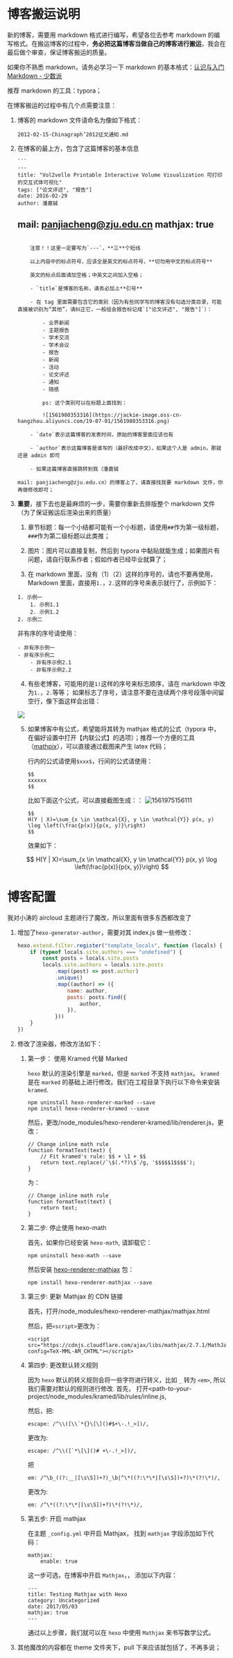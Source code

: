 # 博客搬运说明

新的博客，需要用 markdown 格式进行编写，希望各位去参考 markdown 的编写格式。在搬运博客的过程中，**务必把这篇博客当做自己的博客进行搬运**，我会在最后做个审查，保证博客搬运的质量。

如果你不熟悉 markdown，请务必学习一下 markdown 的基本格式：[认识与入门 Markdown - 少数派](https://sspai.com/post/25137)

推荐 markdown 的工具：typora；

在博客搬运的过程中有几个点需要注意：

1.  博客的 markdown 文件请命名为像如下格式：

    `2012-02-15-Chinagraph’2012征文通知.md`

2.  在博客的最上方，包含了这篇博客的基本信息

        ```
        ---
        title: "Vol2velle Printable Interactive Volume Visualization 可打印的交互式体可视化"
        tags: ["论文评述", "报告"]
        date: 2016-02-29
        author: 潘嘉铖

    mail: panjiacheng@zju.edu.cn
    mathjax: true
    ---
    ```

        注意！！这里一定要写为`---`，**三**个短线

        以上内容中的标点符号，应该全是英文的标点符号，**切勿用中文的标点符号**

        英文的标点后面请加空格；中英文之间加入空格；

        - `title`是博客的名称，请务必加上**引号**

        - 在 tag 里面需要包含它的类别（因为有些同学写的博客没有勾选分类目录，可能直接被识别为“其他”，请纠正它，一般组会报告标记成`["论文评述", "报告"]`）：

            - 业界新闻
            - 主题报告
            - 学术交流
            - 学术会议
            - 报告
            - 新闻
            - 活动
            - 论文评述
            - 通知
            - 随感

            ps: 这个类别可以在标题上面找到：

            ![1561980353316](https://jackie-image.oss-cn-hangzhou.aliyuncs.com/19-07-01/1561980353316.png)

        - `date`表示这篇博客的发表时间，原始的博客里面应该也有

        - `author`表示这篇博客是谁写的（最好改成中文），如果这个人是 admin，那就还是 admin 即可

        - 如果这篇博客直接跳转到我（潘嘉铖

    mail: panjiacheng@zju.edu.cn）的博客上了，请直接找我要 markdown 文件，你再做修改即可；

3.  **重要**，接下去也是最麻烦的一步，需要你重新去排版整个 markdown 文件（为了保证搬运后渲染出来的质量）

    1. 章节标题：每一个小结都可能有一个小标题，请使用`##`作为第一级标题，`###`作为第二级标题以此类推；

    2. 图片：图片可以直接复制，然后到 typora 中黏贴就能生成；如果图片有问题，请自行联系作者；假如作者已经毕业就算了；

    3. 在 markdown 里面，没有（1）（2）这样的序号的，请也不要再使用，Markdown 里面，直接用`1.`，`2.`这样的序号来表示就行了，示例如下：

    ```
    1. 示例一
    	1. 示例1.1
    	2. 示例1.2
    2. 示例二
    ```

    非有序的序号请使用：

    ```
    - 非有序示例一
    - 非有序示例二
    	- 非有序示例2.1
    	- 非有序示例2.2
    ```

    4. 有些老博客，可能用的是`1)`这样的序号来标志顺序，请在 markdown 中改为`1.`，`2.`等等；
       如果标志了序号，请注意不要在连续两个序号段落中间留空行，像下面这样会出错：

    ![](http://jackie-image.oss-cn-hangzhou.aliyuncs.com/19-07-02/Snipaste_2019-07-02_16-53-16.jpg)

    5. 如果博客中有公式，希望能将其转为 mathjax 格式的公式（typora 中，在偏好设置中打开【内联公式】的选项）；推荐一个方便的工具（[mathpix](https://mathpix.com/)），可以直接通过截图来产生 latex 代码；

        行内的公式请使用`$xxx$`，行间的公式请使用：

        ```
        $$
        xxxxxx
        $$

        ```

        比如下面这个公式，可以直接截图生成：：
        ![1561975156111](https://jackie-image.oss-cn-hangzhou.aliyuncs.com/19-07-01/1561975156111.png)

        ```
        $$
        H(Y | X)=\sum_{x \in \mathcal{X}, y \in \mathcal{Y}} p(x, y) \log \left(\frac{p(x)}{p(x, y)}\right)
        $$
        ```

        效果如下：

    $$
    H(Y | X)=\sum_{x \in \mathcal{X}, y \in \mathcal{Y}} p(x, y) \log \left(\frac{p(x)}{p(x, y)}\right)
    $$

# 博客配置

我对小涛的 aircloud 主题进行了魔改，所以里面有很多东西都改变了

1. 增加了`hexo-generator-author`，需要对其 index.js 做一些修改：

    ```javascript
    hexo.extend.filter.register("template_locals", function (locals) {
        if (typeof locals.site.authors === "undefined") {
            const posts = locals.site.posts
            locals.site.authors = locals.site.posts
                .map((post) => post.author)
                .unique()
                .map((author) => ({
                    name: author,
                    posts: posts.find({
                        author,
                    }),
                }))
        }
    })
    ```

2. 修改了渲染器，修改方法如下：

    1. 第一步： 使用 Kramed 代替 Marked

        `hexo` 默认的渲染引擎是 `marked`，但是 `marked` 不支持 `mathjax`。 `kramed` 是在 `marked` 的基础上进行修改。我们在工程目录下执行以下命令来安装 `kramed`.

        ```
        npm uninstall hexo-renderer-marked --save
        npm install hexo-renderer-kramed --save
        ```

        然后，更改/node_modules/hexo-renderer-kramed/lib/renderer.js，更改：

        ```
        // Change inline math rule
        function formatText(text) {
            // Fit kramed's rule: $$ + \1 + $$
            return text.replace(/`\$(.*?)\$`/g, '$$$$$1$$$$');
        }
        ```

        为：

        ```
        // Change inline math rule
        function formatText(text) {
            return text;
        }
        ```

    2. 第二步: 停止使用 hexo-math

        首先，如果你已经安装 `hexo-math`, 请卸载它：

        ```
        npm uninstall hexo-math --save
        ```

        然后安装 [hexo-renderer-mathjax](https://github.com/phoenixcw/hexo-renderer-mathjax) 包：

        ```
        npm install hexo-renderer-mathjax --save
        ```

    3. 第三步: 更新 Mathjax 的 CDN 链接

        首先，打开/node_modules/hexo-renderer-mathjax/mathjax.html

        然后，把`<script>`更改为：

        ```
        <script src="https://cdnjs.cloudflare.com/ajax/libs/mathjax/2.7.1/MathJax.js?config=TeX-MML-AM_CHTML"></script>
        ```

    4. 第四步: 更改默认转义规则

        因为 `hexo` 默认的转义规则会将一些字符进行转义，比如 `_` 转为 `<em>`, 所以我们需要对默认的规则进行修改.
        首先， 打开<path-to-your-project/node_modules/kramed/lib/rules/inline.js,

        然后，把:

        ```
        escape: /^\\([\\`*{}\[\]()#$+\-.!_>])/,
        ```

        更改为:

        ```
        escape: /^\\([`*\[\]()# +\-.!_>])/,
        ```

        把

        ```
        em: /^\b_((?:__|[\s\S])+?)_\b|^\*((?:\*\*|[\s\S])+?)\*(?!\*)/,
        ```

        更改为:

        ```
        em: /^\*((?:\*\*|[\s\S])+?)\*(?!\*)/,
        ```

    5. 第五步: 开启 mathjax

        在主题 `_config.yml` 中开启 Mathjax， 找到 `mathjax` 字段添加如下代码：

        ```
        mathjax:
            enable: true
        ```

        这一步可选，在博客中开启 `Mathjax`，， 添加以下内容：

        ```
        ---
        title: Testing Mathjax with Hexo
        category: Uncategorized
        date: 2017/05/03
        mathjax: true
        ---
        ```

        通过以上步骤，我们就可以在 `hexo` 中使用 `Mathjax` 来书写数学公式。

3. 其他魔改的内容都在 theme 文件夹下，pull 下来应该就包括了，不再多说；
